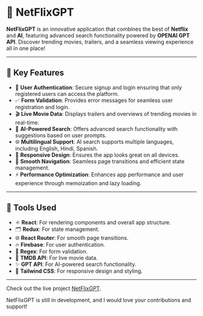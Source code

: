 # 🎥 NetFlixGPT

**NetFlixGPT** is an innovative application that combines the best of **Netflix** and **AI**, featuring advanced search functionality powered by **OPENAI GPT API**. Discover trending movies, trailers, and a seamless viewing experience all in one place!

---

## 💠 Key Features

- 🔐 **User Authentication**: Secure signup and login ensuring that only registered users can access the platform.
- ✅ **Form Validation**: Provides error messages for seamless user registration and login.
- 🎬 **Live Movie Data**: Displays trailers and overviews of trending movies in real-time.
- 🤖 **AI-Powered Search**: Offers advanced search functionality with suggestions based on user prompts.
- 🌐 **Multilingual Support**: AI search supports multiple languages, including English, Hindi, Spanish.
- 📱 **Responsive Design**: Ensures the app looks great on all devices.
- 🚀 **Smooth Navigation**: Seamless page transitions and efficient state management.
- ⚡ **Performance Optimization**: Enhances app performance and user experience through memoization and lazy loading.

---

## 💠 Tools Used

- ⚛️ **React**: For rendering components and overall app structure.
- 🗂️ **Redux**: For state management.
- 🌐 **React Router**: For smooth page transitions.
- 🔥 **Firebase**: For user authentication.
- 📝 **Regex**: For form validation.
- 🎥 **TMDB API**: For live movie data.
- ✨ **GPT API**: For AI-powered search functionality.
- 💅 **Tailwind CSS**: For responsive design and styling.

---

Check out the live project [NetFlixGPT](https://netflix-gpt-karthiknarayanan.vercel.app).

NetFlixGPT is still in development, and I would love your contributions and support!
